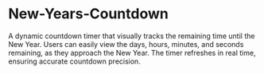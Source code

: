 # New-Years-Countdown
A dynamic countdown timer that visually tracks the remaining time until the New Year. 
Users can easily view the days, hours, minutes, and seconds remaining, as they approach the New Year. The timer refreshes in real time, ensuring accurate countdown precision.
